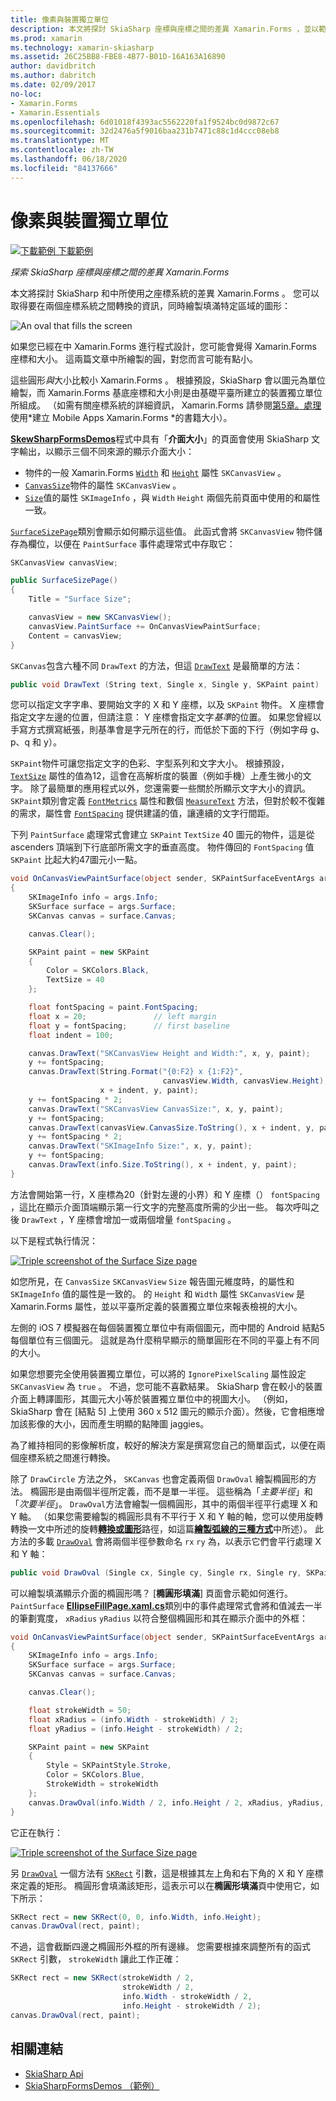 ```yaml
---
title: 像素與裝置獨立單位
description: 本文將探討 SkiaSharp 座標與座標之間的差異 Xamarin.Forms ，並以範例程式碼示範這點。
ms.prod: xamarin
ms.technology: xamarin-skiasharp
ms.assetid: 26C25BB8-FBE8-4B77-B01D-16A163A16890
author: davidbritch
ms.author: dabritch
ms.date: 02/09/2017
no-loc:
- Xamarin.Forms
- Xamarin.Essentials
ms.openlocfilehash: 6d01018f4393ac5562220fa1f9524bc0d9872c67
ms.sourcegitcommit: 32d2476a5f9016baa231b7471c88c1d4ccc08eb8
ms.translationtype: MT
ms.contentlocale: zh-TW
ms.lasthandoff: 06/18/2020
ms.locfileid: "84137666"
---
```

# <a name="pixels-and-device-independent-units"></a>像素與裝置獨立單位

[![下載範例 ](~/media/shared/download.png) 下載範例](https://docs.microsoft.com/samples/xamarin/xamarin-forms-samples/skiasharpforms-demos)

_探索 SkiaSharp 座標與座標之間的差異 Xamarin.Forms_

本文將探討 SkiaSharp 和中所使用之座標系統的差異 Xamarin.Forms 。 您可以取得要在兩個座標系統之間轉換的資訊，同時繪製填滿特定區域的圖形：

![](pixels-images/screenfillexample.png "An oval that fills the screen")

如果您已經在中 Xamarin.Forms 進行程式設計，您可能會覺得 Xamarin.Forms 座標和大小。 這兩篇文章中所繪製的圓，對您而言可能有點小。

這些圓形*與*大小比較小 Xamarin.Forms 。 根據預設，SkiaSharp 會以圖元為單位繪製，而 Xamarin.Forms 基底座標和大小則是由基礎平臺所建立的裝置獨立單位所組成。 （如需有關座標系統的詳細資訊， Xamarin.Forms 請參閱[第5章。處理](~/xamarin-forms/creating-mobile-apps-xamarin-forms/summaries/chapter05.md)使用*建立 Mobile Apps Xamarin.Forms *的書籍大小）。

[**SkewSharpFormsDemos**](https://docs.microsoft.com/samples/xamarin/xamarin-forms-samples/skiasharpforms-demos)程式中具有「**介面大小**」的頁面會使用 SkiaSharp 文字輸出，以顯示三個不同來源的顯示介面大小：

- 物件的一般 Xamarin.Forms [`Width`](xref:Xamarin.Forms.VisualElement.Width) 和 [`Height`](xref:Xamarin.Forms.VisualElement.Height) 屬性 `SKCanvasView` 。
- [`CanvasSize`](xref:SkiaSharp.Views.Forms.SKCanvasView.CanvasSize)物件的屬性 `SKCanvasView` 。
- [`Size`](xref:SkiaSharp.SKImageInfo.Size)值的屬性 `SKImageInfo` ，與 `Width` `Height` 兩個先前頁面中使用的和屬性一致。

[`SurfaceSizePage`](https://github.com/xamarin/xamarin-forms-samples/blob/master/SkiaSharpForms/Demos/Demos/SkiaSharpFormsDemos/Basics/SurfaceSizePage.cs)類別會顯示如何顯示這些值。 此函式會將 `SKCanvasView` 物件儲存為欄位，以便在 `PaintSurface` 事件處理常式中存取它：

```csharp
SKCanvasView canvasView;

public SurfaceSizePage()
{
    Title = "Surface Size";

    canvasView = new SKCanvasView();
    canvasView.PaintSurface += OnCanvasViewPaintSurface;
    Content = canvasView;
}
```

`SKCanvas`包含六種不同 `DrawText` 的方法，但這 [`DrawText`](xref:SkiaSharp.SKCanvas.DrawText(System.String,System.Single,System.Single,SkiaSharp.SKPaint)) 是最簡單的方法：

```csharp
public void DrawText (String text, Single x, Single y, SKPaint paint)
```

您可以指定文字字串、要開始文字的 X 和 Y 座標，以及 `SKPaint` 物件。 X 座標會指定文字左邊的位置，但請注意： Y 座標會指定文字*基準*的位置。 如果您曾經以手寫方式撰寫紙張，則基準會是字元所在的行，而低於下面的下行（例如字母 g、p、q 和 y）。

`SKPaint`物件可讓您指定文字的色彩、字型系列和文字大小。 根據預設， [`TextSize`](xref:SkiaSharp.SKPaint.TextSize) 屬性的值為12，這會在高解析度的裝置（例如手機）上產生微小的文字。 除了最簡單的應用程式以外，您還需要一些關於所顯示文字大小的資訊。 `SKPaint`類別會定義 [`FontMetrics`](xref:SkiaSharp.SKPaint.FontMetrics) 屬性和數個 [`MeasureText`](xref:SkiaSharp.SKPaint.MeasureText(System.String)) 方法，但對於較不復雜的需求，屬性會 [`FontSpacing`](xref:SkiaSharp.SKPaint.FontSpacing) 提供建議的值，讓連續的文字行間距。

下列 `PaintSurface` 處理常式會建立 `SKPaint` `TextSize` 40 圖元的物件，這是從 ascenders 頂端到下行底部所需文字的垂直高度。 物件傳回的 `FontSpacing` 值 `SKPaint` 比起大約47圖元小一點。

```csharp
void OnCanvasViewPaintSurface(object sender, SKPaintSurfaceEventArgs args)
{
    SKImageInfo info = args.Info;
    SKSurface surface = args.Surface;
    SKCanvas canvas = surface.Canvas;

    canvas.Clear();

    SKPaint paint = new SKPaint
    {
        Color = SKColors.Black,
        TextSize = 40
    };

    float fontSpacing = paint.FontSpacing;
    float x = 20;               // left margin
    float y = fontSpacing;      // first baseline
    float indent = 100;

    canvas.DrawText("SKCanvasView Height and Width:", x, y, paint);
    y += fontSpacing;
    canvas.DrawText(String.Format("{0:F2} x {1:F2}",
                                  canvasView.Width, canvasView.Height),
                    x + indent, y, paint);
    y += fontSpacing * 2;
    canvas.DrawText("SKCanvasView CanvasSize:", x, y, paint);
    y += fontSpacing;
    canvas.DrawText(canvasView.CanvasSize.ToString(), x + indent, y, paint);
    y += fontSpacing * 2;
    canvas.DrawText("SKImageInfo Size:", x, y, paint);
    y += fontSpacing;
    canvas.DrawText(info.Size.ToString(), x + indent, y, paint);
}
```

方法會開始第一行，X 座標為20（針對左邊的小界）和 Y 座標（） `fontSpacing` ，這比在顯示介面頂端顯示第一行文字的完整高度所需的少出一些。 每次呼叫之後 `DrawText` ，Y 座標會增加一或兩個增量 `fontSpacing` 。

以下是程式執行情況：

[![](pixels-images/surfacesize-small.png "Triple screenshot of the Surface Size  page")](pixels-images/surfacesize-large.png#lightbox "Triple screenshot of the Surface Size  page")

如您所見，在 `CanvasSize` `SKCanvasView` `Size` 報告圖元維度時，的屬性和 `SKImageInfo` 值的屬性是一致的。 的 `Height` 和 `Width` 屬性 `SKCanvasView` 是 Xamarin.Forms 屬性，並以平臺所定義的裝置獨立單位來報表檢視的大小。

左側的 iOS 7 模擬器在每個裝置獨立單位中有兩個圖元，而中間的 Android 結點5每個單位有三個圖元。 這就是為什麼稍早顯示的簡單圓形在不同的平臺上有不同的大小。

如果您想要完全使用裝置獨立單位，可以將的 `IgnorePixelScaling` 屬性設定 `SKCanvasView` 為 `true` 。 不過，您可能不喜歡結果。 SkiaSharp 會在較小的裝置介面上轉譯圖形，其圖元大小等於裝置獨立單位中的視圖大小。 （例如，SkiaSharp 會在 [結點 5] 上使用 360 x 512 圖元的顯示介面）。然後，它會相應增加該影像的大小，因而產生明顯的點陣圖 jaggies。

為了維持相同的影像解析度，較好的解決方案是撰寫您自己的簡單函式，以便在兩個座標系統之間進行轉換。

除了 `DrawCircle` 方法之外， `SKCanvas` 也會定義兩個 `DrawOval` 繪製橢圓形的方法。 橢圓形是由兩個半徑所定義，而不是單一半徑。 這些稱為「*主要半徑*」和「*次要半徑*」。 `DrawOval`方法會繪製一個橢圓形，其中的兩個半徑平行處理 X 和 Y 軸。 （如果您需要繪製的橢圓形具有不平行于 X 和 Y 軸的軸，您可以使用旋轉轉換一文中所述的旋轉[**轉換或圖形**](../transforms/rotate.md)路徑，如這篇[**繪製弧線的三種方式**](../curves/arcs.md)中所述）。 此方法的多載 [`DrawOval`](xref:SkiaSharp.SKCanvas.DrawOval(System.Single,System.Single,System.Single,System.Single,SkiaSharp.SKPaint)) 會將兩個半徑參數命名 `rx` `ry` 為，以表示它們會平行處理 X 和 Y 軸：

```csharp
public void DrawOval (Single cx, Single cy, Single rx, Single ry, SKPaint paint)
```

可以繪製填滿顯示介面的橢圓形嗎？ [**橢圓形填滿**] 頁面會示範如何進行。 `PaintSurface` [**EllipseFillPage.xaml.cs**](https://github.com/xamarin/xamarin-forms-samples/blob/master/SkiaSharpForms/Demos/Demos/SkiaSharpFormsDemos/Basics/EllipseFillPage.xaml.cs)類別中的事件處理常式會將和值減去一半的筆劃寬度， `xRadius` `yRadius` 以符合整個橢圓形和其在顯示介面中的外框：

```csharp
void OnCanvasViewPaintSurface(object sender, SKPaintSurfaceEventArgs args)
{
    SKImageInfo info = args.Info;
    SKSurface surface = args.Surface;
    SKCanvas canvas = surface.Canvas;

    canvas.Clear();

    float strokeWidth = 50;
    float xRadius = (info.Width - strokeWidth) / 2;
    float yRadius = (info.Height - strokeWidth) / 2;

    SKPaint paint = new SKPaint
    {
        Style = SKPaintStyle.Stroke,
        Color = SKColors.Blue,
        StrokeWidth = strokeWidth
    };
    canvas.DrawOval(info.Width / 2, info.Height / 2, xRadius, yRadius, paint);
}
```

它正在執行：

[![](pixels-images/ellipsefill-small.png "Triple screenshot of the Surface Size  page")](pixels-images/ellipsefill-large.png#lightbox "Triple screenshot of the Surface Size  page")

另 [`DrawOval`](xref:SkiaSharp.SKCanvas.DrawOval(SkiaSharp.SKRect,SkiaSharp.SKPaint)) 一個方法有 [`SKRect`](xref:SkiaSharp.SKRect) 引數，這是根據其左上角和右下角的 X 和 Y 座標來定義的矩形。 橢圓形會填滿該矩形，這表示可以在**橢圓形填滿**頁中使用它，如下所示：

```csharp
SKRect rect = new SKRect(0, 0, info.Width, info.Height);
canvas.DrawOval(rect, paint);
```

不過，這會截斷四邊之橢圓形外框的所有邊緣。 您需要根據來調整所有的函式 `SKRect` 引數， `strokeWidth` 讓此工作正確：

```csharp
SKRect rect = new SKRect(strokeWidth / 2,
                         strokeWidth / 2,
                         info.Width - strokeWidth / 2,
                         info.Height - strokeWidth / 2);
canvas.DrawOval(rect, paint);
```

## <a name="related-links"></a>相關連結

- [SkiaSharp Api](https://docs.microsoft.com/dotnet/api/skiasharp)
- [SkiaSharpFormsDemos （範例）](https://docs.microsoft.com/samples/xamarin/xamarin-forms-samples/skiasharpforms-demos)

